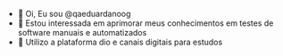 - 👋 Oi, Eu sou @qaeduardanoog
- 👀 Estou interessada em aprimorar meus conhecimentos em testes de software manuais e automatizados
- 🌱 Utilizo a plataforma dio e canais digitais para estudos


